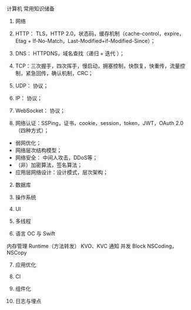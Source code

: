 计算机 常用知识储备

1. 网络

1. HTTP： TLS，HTTP 2.0，状态码，缓存机制（cache-control，expire，Etag + If-No-Match，Last-Modified+if-Modified-Since）；
2. DNS： HTTPDNS，域名查找（递归 + 迭代 ）；
3. TCP：三次握手，四次挥手，慢启动，拥塞控制，快恢复，快重传，流量控制，紧急回传，确认机制，CRC；
4. UDP： 协议；
5. IP： 协议；
6. WebSocket： 协议；
7. 网络认证：SSPing，证书，cookie，session，token，JWT，OAuth 2.0（四种方式）；

* 弱网优化；
* 网络层次结构模型；
* 网络安全： 中间人攻击，DDoS等；
* （非）加密算法，签名算法；
* 应用层网络设计：设计模式，层次架构；

2. 数据库

3. 操作系统

4. UI

5. 多线程

6. 语言
OC 与 Swift

内存管理
Runtime（方法转发）
KVO、KVC
通知
并发
Block
NSCoding，NSCopy

7. 应用优化

8. CI 

9. 组件化

10. 日志与埋点